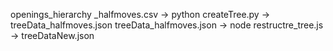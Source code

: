 

openings_hierarchy _halfmoves.csv -> python createTree.py -> treeData_halfmoves.json
treeData_halfmoves.json -> node restructre_tree.js -> treeDataNew.json

